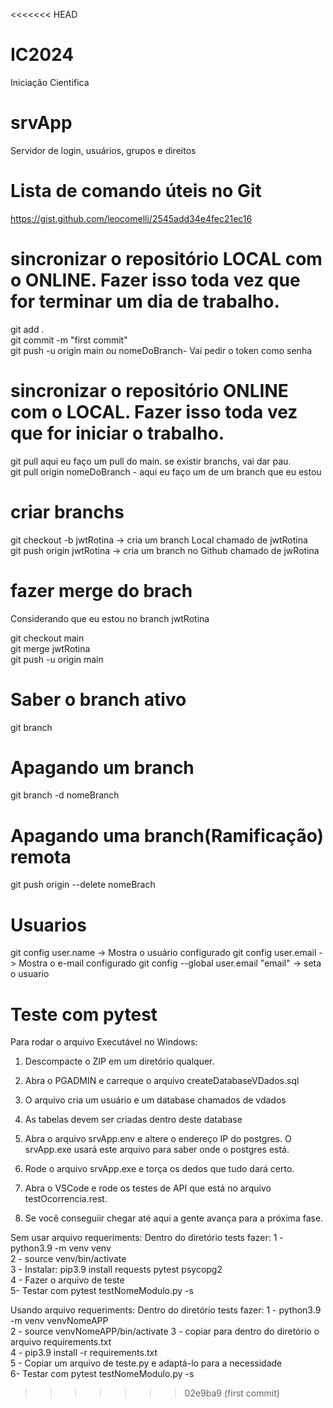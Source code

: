 <<<<<<< HEAD
# IC2024
Iniciação Cientifica 


# srvApp
Servidor de login, usuários, grupos e direitos

# Lista de comando úteis no Git
https://gist.github.com/leocomelli/2545add34e4fec21ec16

# sincronizar o repositório LOCAL com o ONLINE. Fazer isso toda vez que for terminar um dia de trabalho.
git add . <br />
git commit -m "first commit"  <br />
git push -u origin main ou nomeDoBranch- Vai pedir o token como senha <br />

# sincronizar o repositório ONLINE com o LOCAL. Fazer isso toda vez que for iniciar o trabalho.
git pull aqui eu faço um pull do main. se existir branchs, vai dar pau.<br />
git pull origin nomeDoBranch - aqui eu faço um de um branch que eu estou<br />

# criar branchs

git checkout -b jwtRotina    -> cria um branch Local chamado de jwtRotina <br />
git push origin jwtRotina    -> cria um branch no Github chamado de jwRotina  <br />


# fazer merge do brach

Considerando que eu estou no branch jwtRotina

git checkout main <br />
git merge jwtRotina <br />
git push -u origin main <br />

# Saber o branch ativo
git branch

# Apagando um branch
git branch -d nomeBranch

# Apagando uma branch(Ramificação) remota
git push origin --delete nomeBrach

# Usuarios
git config user.name -> Mostra o usuário configurado
git config user.email -> Mostra o e-mail configurado
git config --global user.email "email" -> seta o usuario


# Teste com pytest
Para rodar o arquivo Executável no Windows:



1) Descompacte o ZIP em um diretório qualquer.

2) Abra o PGADMIN e carreque o arquivo createDatabaseVDados.sql

3) O arquivo cria um usuário e um  database chamados de vdados

4) As tabelas devem ser criadas dentro deste database

5) Abra o arquivo srvApp.env e altere o endereço IP do postgres. O srvApp.exe usará este arquivo para saber onde o postgres está.

6) Rode o arquivo srvApp.exe e torça os dedos que tudo dará certo.

7) Abra o VSCode e rode os testes de API que está no  arquivo testOcorrencia.rest. 

8) Se você conseguiir chegar até aqui a gente avança para a próxima fase.




Sem usar arquivo requeriments: Dentro do diretório tests fazer:
1 - python3.9 -m venv venv <br/>
2 - source venv/bin/activate <br/>
3 - Instalar: pip3.9 install requests pytest psycopg2 <br/>
4 - Fazer o arquivo de teste <br/>
5- Testar com pytest testNomeModulo.py -s <br/>

Usando arquivo requeriments: Dentro do diretório tests fazer:
1 - python3.9 -m venv venvNomeAPP <br/>
2 - source venvNomeAPP/bin/activate 
3 - copiar para dentro do diretório o arquivo requirements.txt <br/>
4 - pip3.9 install -r requirements.txt <br/>
5 - Copiar um arquivo de teste.py e adaptá-lo para a necessidade <br/>
6- Testar com pytest testNomeModulo.py -s <br/>
>>>>>>> 02e9ba9 (first commit)
